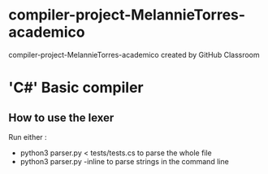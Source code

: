 # compiler-project-MelannieTorres-academico
compiler-project-MelannieTorres-academico created by GitHub Classroom


# 'C#' Basic compiler

## How to use the lexer
Run either :
* python3 parser.py < tests/tests.cs to parse the whole file 
* python3 parser.py -inline to parse strings in the command line

